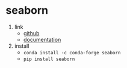 # seaborn

1. link
   * [github](https://github.com/mwaskom/seaborn)
   * [documentation](https://seaborn.pydata.org/index.html)
2. install
   * `conda install -c conda-forge seaborn`
   * `pip install seaborn`
